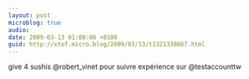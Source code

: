 ```yaml
---
layout: post
microblog: true
audio: 
date: 2009-03-13 01:00:00 +0100
guid: http://xtof.micro.blog/2009/03/13/t1321338667.html
---
```

give 4 sushis @robert_vinet pour suivre expérience sur @testaccounttw
